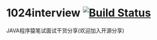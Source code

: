 # 1024interview    [![Build Status](https://travis-ci.com/Byron4j/1024interview.svg?branch=master)](https://travis-ci.com/Byron4j/1024interview)

JAVA程序猿笔试面试干货分享(欢迎加入开源分享)


